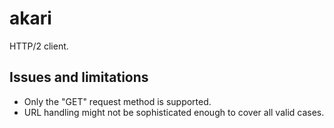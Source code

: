 # akari

HTTP/2 client.

## Issues and limitations

* Only the "GET" request method is supported.
* URL handling might not be sophisticated enough to cover all valid cases.
